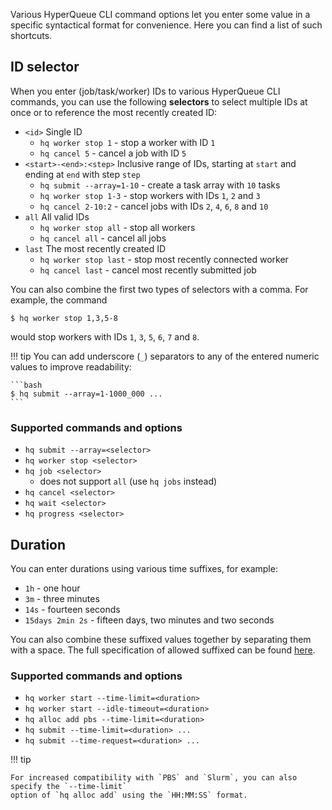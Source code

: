 Various HyperQueue CLI command options let you enter some value in a specific syntactical format for convenience. Here
you can find a list of such shortcuts.

## ID selector
When you enter (job/task/worker) IDs to various HyperQueue CLI commands, you can use the following **selectors** to
select multiple IDs at once or to reference the most recently created ID:

- `<id>` Single ID
    - `hq worker stop 1` - stop a worker with ID `1`
    - `hq cancel 5` - cancel a job with ID `5`
- `<start>-<end>:<step>` Inclusive range of IDs, starting at `start` and ending at `end` with step `step`
    - `hq submit --array=1-10` - create a task array with `10` tasks
    - `hq worker stop 1-3` - stop workers with IDs `1`, `2` and `3`
    - `hq cancel 2-10:2` - cancel jobs with IDs `2`, `4`, `6`, `8` and `10`
- `all` All valid IDs
    - `hq worker stop all` - stop all workers
    - `hq cancel all` - cancel all jobs
- `last` The most recently created ID
    - `hq worker stop last` - stop most recently connected worker 
    - `hq cancel last` - cancel most recently submitted job

You can also combine the first two types of selectors with a comma. For example, the command

```
$ hq worker stop 1,3,5-8
```

would stop workers with IDs `1`, `3`, `5`, `6`, `7` and `8`.

!!! tip
    You can add underscore (`_`) separators to any of the entered numeric values to improve readability:

    ```bash
    $ hq submit --array=1-1000_000 ...
    ```

### Supported commands and options
- `hq submit --array=<selector>`
- `hq worker stop <selector>`
- `hq job <selector>`
    - does not support `all` (use `hq jobs` instead)
- `hq cancel <selector>`
- `hq wait <selector>`
- `hq progress <selector>`

## Duration
You can enter durations using various time suffixes, for example:

- `1h` - one hour
- `3m` - three minutes
- `14s` - fourteen seconds
- `15days 2min 2s` - fifteen days, two minutes and two seconds

You can also combine these suffixed values together by separating them with a space. The full specification of allowed
suffixed can be found [here](https://docs.rs/humantime/2.1.0/humantime/fn.parse_duration.html).

### Supported commands and options
- `hq worker start --time-limit=<duration>`
- `hq worker start --idle-timeout=<duration>`
- `hq alloc add pbs --time-limit=<duration>`
- `hq submit --time-limit=<duration> ...`
- `hq submit --time-request=<duration> ...`

!!! tip

    For increased compatibility with `PBS` and `Slurm`, you can also specify the `--time-limit`
    option of `hq alloc add` using the `HH:MM:SS` format.
